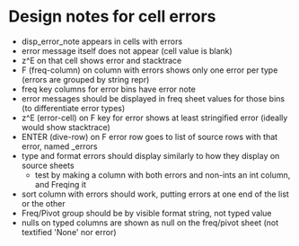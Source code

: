 # Design notes for cell errors

- disp_error_note appears in cells with errors
- error message itself does not appear (cell value is blank)
- z^E on that cell shows error and stacktrace
- F (freq-column) on column with errors shows only one error per type (errors are grouped by string repr)
- freq key columns for error bins have error note
- error messages should be displayed in freq sheet values for those bins (to differentiate error types)
- z^E (error-cell) on F key for error shows at least stringified error (ideally would show stacktrace)
- ENTER (dive-row) on F error row goes to list of source rows with that error, named <sheet>_errors
- type and format errors should display similarly to how they display on source sheets
   - test by making a column with both errors and non-ints an int column, and Freqing it
- sort column with errors should work, putting errors at one end of the list or the other
- Freq/Pivot group should be by visible format string, not typed value
- nulls on typed columns are shown as null on the freq/pivot sheet (not textified 'None' nor error)

